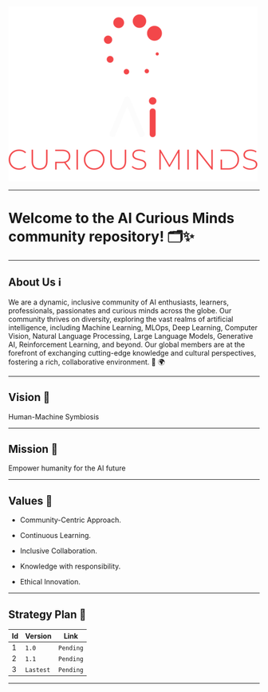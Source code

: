 ![AI Curious Minds](General/Logos/FullLogo/500x500/AICM_FullLogo_RedWhite-500x500.png)

---

# Welcome to the AI Curious Minds community repository! 🗂️✨

---

## About Us ℹ️

We are a dynamic, inclusive community of AI enthusiasts, learners, professionals, passionates and curious minds across the globe. Our community thrives on diversity, exploring the vast realms of artificial intelligence, including Machine Learning, MLOps, Deep Learning, Computer Vision, Natural Language Processing, Large Language Models, Generative AI, Reinforcement Learning, and beyond. Our global members are at the forefront of exchanging cutting-edge knowledge and cultural perspectives, fostering a rich, collaborative environment. 💼 🌍

---

##  Vision 🔭

Human-Machine Symbiosis​

--- 

##  Mission 🚀

Empower humanity for the AI future​

--- 

##  Values 🌱

- Community-Centric Approach.​

- Continuous Learning.​

- Inclusive Collaboration.​

- Knowledge with responsibility.​

- Ethical Innovation.

---

## Strategy Plan 📅

| Id | Version | Link |
| --- | --- | --- |
| 1 | `1.0` | `Pending` |
| 2 | `1.1` | `Pending` |
| 3 | `Lastest` | `Pending` |

---
